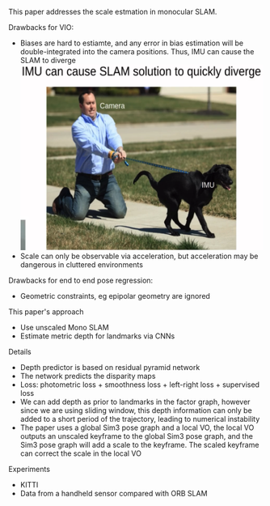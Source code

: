 This paper addresses the scale estmation in monocular SLAM.

Drawbacks for VIO:
- Biases are hard to estiamte, and any error in bias estimation will be double-integrated into the camera positions. Thus, IMU can cause the SLAM to diverge
![](assets/a60feb1f.png)
- Scale can only be observable via acceleration, but acceleration may be dangerous in cluttered environments

Drawbacks for end to end pose regression:
- Geometric constraints, eg epipolar geometry are ignored

This paper's approach
- Use unscaled Mono SLAM
- Estimate metric depth for landmarks via CNNs

Details
- Depth predictor is based on residual pyramid network
- The network predicts the disparity maps  
- Loss: photometric loss + smoothness loss + left-right loss + supervised loss
- We can add depth as prior to landmarks in the factor graph, however since we are using sliding window, this depth information can only be added to a short period of the trajectory, leading to numerical instability
- The paper uses a global Sim3 pose graph and a local VO, the local VO outputs an unscaled keyframe to the global Sim3 pose graph, and the Sim3 pose graph will add a scale to the keyframe. The scaled keyframe can correct the scale in the local VO  

Experiments
- KITTI
- Data from a handheld sensor compared with ORB SLAM  
